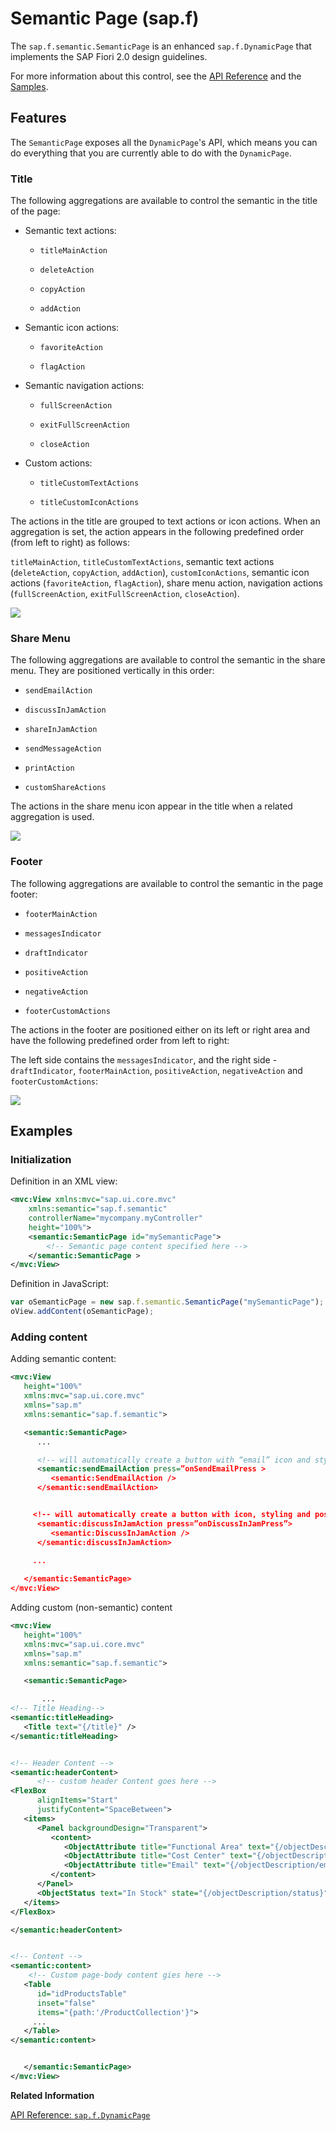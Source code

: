 <!-- loio47dc86847f7a426a8e557167cf523bda -->

# Semantic Page \(sap.f\)

The `sap.f.semantic.SemanticPage` is an enhanced `sap.f.DynamicPage` that implements the SAP Fiori 2.0 design guidelines.

For more information about this control, see the [API Reference](https://ui5.sap.com/#/api/sap.f.semantic.SemanticPage) and the [Samples](https://ui5.sap.com/#/entity/sap.f.semantic.SemanticPage).



<a name="loio47dc86847f7a426a8e557167cf523bda__section_ddr_gnb_yz"/>

## Features

The `SemanticPage` exposes all the `DynamicPage`'s API, which means you can do everything that you are currently able to do with the `DynamicPage`.



### Title

The following aggregations are available to control the semantic in the title of the page:

-   Semantic text actions:

    -   `titleMainAction`

    -   `deleteAction`

    -   `copyAction`

    -   `addAction`


-   Semantic icon actions:

    -   `favoriteAction`

    -   `flagAction`


-   Semantic navigation actions:

    -   `fullScreenAction`

    -   `exitFullScreenAction`

    -   `closeAction`


-   Custom actions:

    -   `titleCustomTextActions`

    -   `titleCustomIconActions` 



The actions in the title are grouped to text actions or icon actions. When an aggregation is set, the action appears in the following predefined order \(from left to right\) as follows:

`titleMainAction`, `titleCustomTextActions`, semantic text actions \(`deleteAction`, `copyAction`, `addAction`\), `customIconActions`, semantic icon actions \(`favoriteAction`, `flagAction`\), share menu action, navigation actions \(`fullScreenAction`, `exitFullScreenAction`, `closeAction`\).

 ![](images/sap_f_SemanticPage_title_5181747.png) 



### Share Menu

The following aggregations are available to control the semantic in the share menu. They are positioned vertically in this order:

-   `sendEmailAction`

-   `discussInJamAction`

-   `shareInJamAction`

-   `sendMessageAction`

-   `printAction`

-   `customShareActions`


The actions in the share menu icon appear in the title when a related aggregation is used.

 ![](images/sap_f_SemanticPage_ShareMenu_1539a48.png) 



### Footer

The following aggregations are available to control the semantic in the page footer:

-   `footerMainAction`

-   `messagesIndicator`

-   `draftIndicator`

-   `positiveAction`

-   `negativeAction`

-   `footerCustomActions`


The actions in the footer are positioned either on its left or right area and have the following predefined order from left to right:

The left side contains the `messagesIndicator`, and the right side - `draftIndicator`, `footerMainAction`, `positiveAction`, `negativeAction` and `footerCustomActions`:

 ![](images/sap_f_SemanticPage_footer_5d56a48.png) 



<a name="loio47dc86847f7a426a8e557167cf523bda__section_q4c_zld_zz"/>

## Examples



### Initialization

Definition in an XML view:

```xml
<mvc:View xmlns:mvc="sap.ui.core.mvc"
    xmlns:semantic="sap.f.semantic"
    controllerName="mycompany.myController"
    height="100%">
    <semantic:SemanticPage id="mySemanticPage">
        <!-- Semantic page content specified here -->
    </semantic:SemanticPage >
</mvc:View>
```

Definition in JavaScript:

```js
var oSemanticPage = new sap.f.semantic.SemanticPage("mySemanticPage");
oView.addContent(oSemanticPage);
```



### Adding content

Adding semantic content:

```xml
<mvc:View
   height="100%"
   xmlns:mvc="sap.ui.core.mvc"
   xmlns="sap.m"
   xmlns:semantic="sap.f.semantic">

   <semantic:SemanticPage>
      ...

      <!-- will automatically create a button with “email” icon and style and position it in accord with the underlying semantics -->
      <semantic:sendEmailAction press=”onSendEmailPress >
         <semantic:SendEmailAction />
      </semantic:sendEmailAction>


     <!-- will automatically create a button with icon, styling and positioning in accord with the underlying semantics -->
      <semantic:discussInJamAction press=”onDiscussInJamPress”>
         <semantic:DiscussInJamAction />
      </semantic:discussInJamAction>
 
     ...

   </semantic:SemanticPage>
</mvc:View>
```

Adding custom \(non-semantic\) content

```xml
<mvc:View
   height="100%"
   xmlns:mvc="sap.ui.core.mvc"
   xmlns="sap.m"
   xmlns:semantic="sap.f.semantic">

   <semantic:SemanticPage>

       ...
<!-- Title Heading-->
<semantic:titleHeading>
   <Title text="{/title}" />
</semantic:titleHeading>


<!-- Header Content -->
<semantic:headerContent>
      <!-- custom header Content goes here -->
<FlexBox
      alignItems="Start"
      justifyContent="SpaceBetween">
   <items>
      <Panel backgroundDesign="Transparent">
         <content>
            <ObjectAttribute title="Functional Area" text="{/objectDescription/category}"/>
            <ObjectAttribute title="Cost Center" text="{/objectDescription/center}"/>
            <ObjectAttribute title="Email" text="{/objectDescription/email}"/>
         </content>
      </Panel>
      <ObjectStatus text="In Stock" state="{/objectDescription/status}" />
   </items>
</FlexBox>

</semantic:headerContent>


<!-- Content -->
<semantic:content>
    <!-- Custom page-body content gies here -->
   <Table
      id="idProductsTable"
      inset="false"
      items="{path:'/ProductCollection'}">
     ...
   </Table>
</semantic:content>


   </semantic:SemanticPage>
</mvc:View>
```

**Related Information**  


[API Reference: `sap.f.DynamicPage`](https://ui5.sap.com/#/api/sap.f.DynamicPage)

